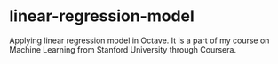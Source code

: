 # linear-regression-model
Applying linear regression model in Octave.
It is a part of my course on Machine Learning from Stanford University through Coursera.
